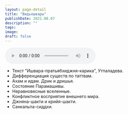 ```yaml
---
layout: page-detail
title: "Видьешвары"
publishDate: 2021.08.07
description: ""
tags:
image:
draft: false
---
```


<audio title="2021.08.07 - Видьешвары.mp3" src="/upload/iblock/640/64006d8ed54f6f623df1f365a3ae6fcb.mp3" controls=""></audio>

* Текст "Ишвара-пратьябхиджня-карика", Утпаладева.
* Дифференциация существ по таттвам.
* Ахам и идам. Дрик и дришья.
* Состояние Парамашивы.
* Неравновесные вселенные.
* Конфликтное восприятие внешнего мира.
* Джняна-шакти и крийя-шакти.
* Санкальпа-сиддхи.

  
